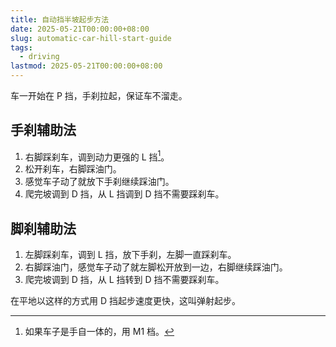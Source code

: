 ```yaml
---
title: 自动挡半坡起步方法
date: 2025-05-21T00:00:00+08:00
slug: automatic-car-hill-start-guide
tags:
  - driving
lastmod: 2025-05-21T00:00:00+08:00
---
```


车一开始在 P 挡，手刹拉起，保证车不溜走。

## 手刹辅助法

1. 右脚踩刹车，调到动力更强的 L 挡[^dang]。
2. 松开刹车，右脚踩油门。
3. 感觉车子动了就放下手刹继续踩油门。
4. 爬完坡调到 D 挡，从 L 挡调到 D 挡不需要踩刹车。

[^dang]: 如果车子是手自一体的，用 M1 档。

## 脚刹辅助法

1. 左脚踩刹车，调到 L 挡，放下手刹，左脚一直踩刹车。
2. 右脚踩油门，感觉车子动了就左脚松开放到一边，右脚继续踩油门。
3. 爬完坡调到 D 挡，从 L 挡转到 D 挡不需要踩刹车。

在平地以这样的方式用 D 挡起步速度更快，这叫弹射起步。